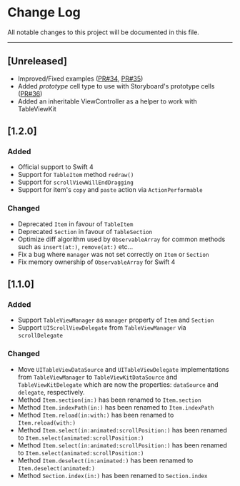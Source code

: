 # Change Log
All notable changes to this project will be documented in this file.

---
## [Unreleased]

- Improved/Fixed examples ([PR#34](https://github.com/odigeoteam/TableViewKit/pull/34), [PR#35](https://github.com/odigeoteam/TableViewKit/pull/35))
- Added *prototype* cell type to use with Storyboard's prototype cells ([PR#36](https://github.com/odigeoteam/TableViewKit/pull/36))
- Added an inheritable ViewController as a helper to work with TableViewKit

## [1.2.0]
### Added
- Official support to Swift 4
- Support for `TableItem` method `redraw()`
- Support for `scrollViewWillEndDragging`
- Support for item's `copy` and `paste` action via `ActionPerformable`
### Changed
- Deprecated `Item` in favour of `TableItem`
- Deprecated `Section` in favour of `TableSection`
- Optimize diff algorithm used by `ObservableArray` for common methods such as `insert(at:)`, `remove(at:)` etc...
- Fix a bug where `manager` was not set correctly on `Item` or `Section`
- Fix memory ownership of `ObservableArray` for Swift 4

## [1.1.0]
### Added
- Support `TableViewManager` as `manager` property of `Item` and `Section`
- Support `UIScrollViewDelegate` from `TableViewManager` via `scrollDelegate`

### Changed
- Move `UITableViewDataSource` and `UITableViewDelegate` implementations from `TableViewManager` to `TableViewKitDataSource` and `TableViewKitDelegate` which are now the properties: `dataSource` and `delegate`, respectively.
- Method `Item.section(in:)` has been renamed to `Item.section`
- Method `Item.indexPath(in:)` has been renamed to `Item.indexPath`
- Method `Item.reload(in:with:)` has been renamed to `Item.reload(with:)`
- Method `Item.select(in:animated:scrollPosition:)` has been renamed to `Item.select(animated:scrollPosition:)`
- Method `Item.select(in:animated:scrollPosition:)` has been renamed to `Item.select(animated:scrollPosition:)`
- Method `Item.deselect(in:animated:)` has been renamed to `Item.deselect(animated:)`
- Method `Section.index(in:)` has been renamed to `Section.index`

